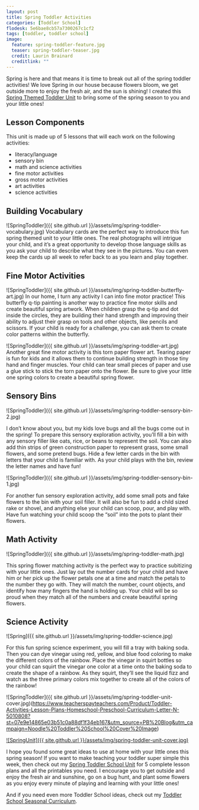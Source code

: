 ```yaml
---
layout: post
title: Spring Toddler Activities
categories: [Toddler School]
flodesk: 5e6bae8cb57a7300267c1cf2
tags: [toddler, toddler school]
image:
  feature: spring-toddler-feature.jpg
  teaser: spring-toddler-teaser.jpg
  credit: Laurin Brainard
  creditlink: ""
---
```

Spring is here and that means it is time to break out all of the spring toddler activities! We love Spring in our house because flowers bloom, we get outside more to enjoy the fresh air, and the sun is shining! I created this [Spring Themed Toddler Unit](https://www.teacherspayteachers.com/Product/Toddler-Lesson-Plans-Spring-Themed-Seasonal-Activities-Preschool-Curriculum-7791962?st=3e8e459fd7edb289a5f0466a6f8f2415&utm_source=PB%20Blog&utm_campaign=Spring%20Toddler%20Unit) to bring some of the spring season to you and your little ones!

## Lesson Components 
This unit is made up of 5 lessons that will each work on the following activities:
- literacy/language 
- sensory bin 
- math and science activities
- fine motor activities
- gross motor activities
- art activities
- science activities

## Building Vocabulary

![SpringToddler]({{ site.github.url }}/assets/img/spring-toddler-vocabulary.jpg)
Vocabulary cards are the perfect way to introduce this fun spring themed unit to your little ones. The real photographs will intrigue your child, and it’s a great opportunity to develop those language skills as you ask your child to describe what they see in the pictures. You can even keep the cards up all week to refer back to as you learn and play together. 

## Fine Motor Activities 

![SpringToddler]({{ site.github.url }}/assets/img/spring-toddler-butterfly-art.jpg)
In our home, I turn any activity I can into fine motor practice! This butterfly q-tip painting is another way to practice fine motor skills and create beautiful spring artwork. When children grasp the q-tip and dot inside the circles, they are building their hand strength and improving their ability to adjust their grasp on tools and other objects, like pencils and scissors. If your child is ready for a challenge, you can ask them to create color patterns within the butterfly. 

![SpringToddler]({{ site.github.url }}/assets/img/spring-toddler-art.jpg)
Another great fine motor activity is this torn paper flower art. Tearing paper is fun for kids and it allows them to continue building strength in those tiny hand and finger muscles. Your child can tear small pieces of paper and use a glue stick to stick the torn paper onto the flower. Be sure to give your little one spring colors to create a beautiful spring flower.  

## Sensory Bins 

![SpringToddler]({{ site.github.url }}/assets/img/spring-toddler-sensory-bin-2.jpg)

I don’t know about you, but my kids love bugs and all the bugs come out in the spring! To prepare this sensory exploration activity, you’ll fill a bin with any sensory filler like oats, rice, or beans to represent the soil. You can also add thin strips of green construction paper to represent grass, some small flowers, and some pretend bugs. Hide a few letter cards in the bin with letters that your child is familiar with. As your child plays with the bin, review the letter names and have fun!  

![SpringToddler]({{ site.github.url }}/assets/img/spring-toddler-sensory-bin-1.jpg)

For another fun sensory exploration activity, add some small pots and fake flowers to the bin with your soil filler. It will also be fun to add a child sized rake or shovel, and anything else your child can scoop, pour, and play with. Have fun watching your child scoop the “soil” into the pots to plant their flowers. 

## Math Activity 

![SpringToddler]({{ site.github.url }}/assets/img/spring-toddler-math.jpg)

This spring flower matching activity is the perfect way to practice subitizing with your little ones. Just lay out the number cards for your child and have him or her pick up the flower petals one at a time and match the petals to the number they go with. They will match the number, count objects, and identify how many fingers the hand is holding up. Your child will be so proud when they match all of the numbers and create beautiful spring flowers. 

## Science Activity 

![Spring]({{ site.github.url }}/assets/img/spring-toddler-science.jpg)

For this fun spring science experiment, you will fill a tray with baking soda. Then you can dye vinegar using red, yellow, and blue food coloring to make the different colors of the rainbow. Place the vinegar in squirt bottles so your child can squirt the vinegar one color at a time onto the baking soda to create the shape of a rainbow. As they squirt, they’ll see the liquid fizz and watch as the three primary colors mix together to create all of the colors of the rainbow! 

![SpringToddler]({{ site.github.url }}/assets/img/spring-toddler-unit-cover.jpg)(https://www.teacherspayteachers.com/Product/Toddler-Activities-Lesson-Plans-Homeschool-Preschool-Curriculum-Letter-N-5010808?st=07e9e14865e03b51c0a88df1f34eb167&utm_source=PB%20Blog&utm_campaign=Noodle%20Toddler%20School%20Cover%20Image)

[![SpringUnit]({{ site.github.url }}/assets/img/spring-toddler-unit-cover.jpg)](https://www.teacherspayteachers.com/Product/Toddler-Lesson-Plans-Spring-Themed-Seasonal-Activities-Preschool-Curriculum-7791962?st=3e8e459fd7edb289a5f0466a6f8f2415&utm_source=PB%20Blog&utm_campaign=Spring%20Toddler%20Unit)

I hope you found some great ideas to use at home with your little ones this spring season! If you want to make teaching your toddler super simple this week, then check out my [Spring Toddler School Unit](https://www.teacherspayteachers.com/Product/Toddler-Lesson-Plans-Spring-Themed-Seasonal-Activities-Preschool-Curriculum-7791962?st=3e8e459fd7edb289a5f0466a6f8f2415&utm_source=PB%20Blog&utm_campaign=Spring%20Toddler%20Unit) for 5 complete lesson plans and all the printables you need. I encourage you to get outside and enjoy the fresh air and sunshine, go on a bug hunt, and plant some flowers as you enjoy every minute of playing and learning with your little ones!

And if you need even more Toddler School ideas, check out my [Toddler School Seasonal Curriculum](https://www.teacherspayteachers.com/Product/Fall-and-Winter-Fine-Motor-Skills-Activities-All-Seasons-GROWING-BUNDLE-7240892?utm_source=PB%20Blog&utm_campaign=Spring%20Fine%20Motor%20Post).
